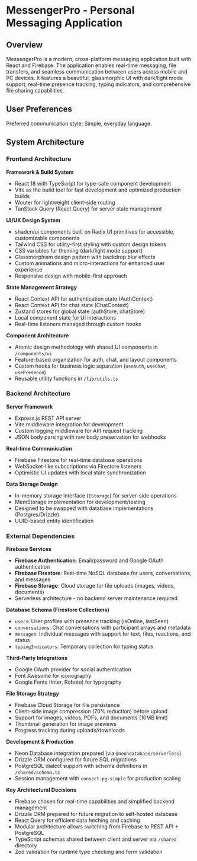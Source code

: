 # MessengerPro - Personal Messaging Application

## Overview

MessengerPro is a modern, cross-platform messaging application built with React and Firebase. The application enables real-time messaging, file transfers, and seamless communication between users across mobile and PC devices. It features a beautiful, glassmorphic UI with dark/light mode support, real-time presence tracking, typing indicators, and comprehensive file sharing capabilities.

## User Preferences

Preferred communication style: Simple, everyday language.

## System Architecture

### Frontend Architecture

**Framework & Build System**
- React 18 with TypeScript for type-safe component development
- Vite as the build tool for fast development and optimized production builds
- Wouter for lightweight client-side routing
- TanStack Query (React Query) for server state management

**UI/UX Design System**
- shadcn/ui components built on Radix UI primitives for accessible, customizable components
- Tailwind CSS for utility-first styling with custom design tokens
- CSS variables for theming (dark/light mode support)
- Glassmorphism design pattern with backdrop blur effects
- Custom animations and micro-interactions for enhanced user experience
- Responsive design with mobile-first approach

**State Management Strategy**
- React Context API for authentication state (AuthContext)
- React Context API for chat state (ChatContext)
- Zustand stores for global state (authStore, chatStore)
- Local component state for UI interactions
- Real-time listeners managed through custom hooks

**Component Architecture**
- Atomic design methodology with shared UI components in `/components/ui`
- Feature-based organization for auth, chat, and layout components
- Custom hooks for business logic separation (`useAuth`, `useChat`, `usePresence`)
- Reusable utility functions in `/lib/utils.ts`

### Backend Architecture

**Server Framework**
- Express.js REST API server
- Vite middleware integration for development
- Custom logging middleware for API request tracking
- JSON body parsing with raw body preservation for webhooks

**Real-time Communication**
- Firebase Firestore for real-time database operations
- WebSocket-like subscriptions via Firestore listeners
- Optimistic UI updates with local state synchronization

**Data Storage Design**
- In-memory storage interface (`IStorage`) for server-side operations
- MemStorage implementation for development/testing
- Designed to be swapped with database implementations (Postgres/Drizzle)
- UUID-based entity identification

### External Dependencies

**Firebase Services**
- **Firebase Authentication**: Email/password and Google OAuth authentication
- **Firebase Firestore**: Real-time NoSQL database for users, conversations, and messages
- **Firebase Storage**: Cloud storage for file uploads (images, videos, documents)
- Serverless architecture - no backend server maintenance required

**Database Schema (Firestore Collections)**
- `users`: User profiles with presence tracking (isOnline, lastSeen)
- `conversations`: Chat conversations with participant arrays and metadata
- `messages`: Individual messages with support for text, files, reactions, and status
- `typingIndicators`: Temporary collection for typing status

**Third-Party Integrations**
- Google OAuth provider for social authentication
- Font Awesome for iconography
- Google Fonts (Inter, Roboto) for typography

**File Storage Strategy**
- Firebase Cloud Storage for file persistence
- Client-side image compression (70% reduction) before upload
- Support for images, videos, PDFs, and documents (10MB limit)
- Thumbnail generation for image previews
- Progress tracking during uploads/downloads

**Development & Production**
- Neon Database integration prepared (via `@neondatabase/serverless`)
- Drizzle ORM configured for future SQL migrations
- PostgreSQL dialect support with schema definitions in `/shared/schema.ts`
- Session management with `connect-pg-simple` for production scaling

**Key Architectural Decisions**
- Firebase chosen for real-time capabilities and simplified backend management
- Drizzle ORM prepared for future migration to self-hosted database
- React Query for efficient data fetching and caching
- Modular architecture allows switching from Firebase to REST API + PostgreSQL
- TypeScript schemas shared between client and server via `/shared` directory
- Zod validation for runtime type checking and form validation